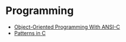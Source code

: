 # Programming

- [Object-Oriented Programming With ANSI-C](https://www.cs.rit.edu/~ats/books/ooc.pdf)
- [Patterns in C](https://www.adamtornhill.com/Patterns%20in%20C%201.pdf)